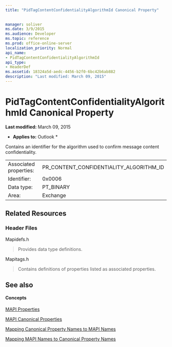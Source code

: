 ```yaml
---
title: "PidTagContentConfidentialityAlgorithmId Canonical Property"
 
 
manager: soliver
ms.date: 3/9/2015
ms.audience: Developer
ms.topic: reference
ms.prod: office-online-server
localization_priority: Normal
api_name:
- PidTagContentConfidentialityAlgorithmId
api_type:
- HeaderDef
ms.assetid: 18324a5d-aedc-4456-b2f0-6bc42b6ab882
description: "Last modified: March 09, 2015"
---
```


# PidTagContentConfidentialityAlgorithmId Canonical Property

 **Last modified:** March 09, 2015 
  
 * **Applies to:** Outlook * 
  
Contains an identifier for the algorithm used to confirm message content confidentiality.
  
|||
|:-----|:-----|
|Associated properties:  <br/> |PR_CONTENT_CONFIDENTIALITY_ALGORITHM_ID  <br/> |
|Identifier:  <br/> |0x0006  <br/> |
|Data type:  <br/> |PT_BINARY  <br/> |
|Area:  <br/> |Exchange  <br/> |
   
## Related Resources

### Header Files

Mapidefs.h
  
> Provides data type definitions.
    
Mapitags.h
  
> Contains definitions of properties listed as associated properties.
    
## See also

#### Concepts

[MAPI Properties](mapi-properties.md)
  
[MAPI Canonical Properties](mapi-canonical-properties.md)
  
[Mapping Canonical Property Names to MAPI Names](mapping-canonical-property-names-to-mapi-names.md)
  
[Mapping MAPI Names to Canonical Property Names](mapping-mapi-names-to-canonical-property-names.md)

